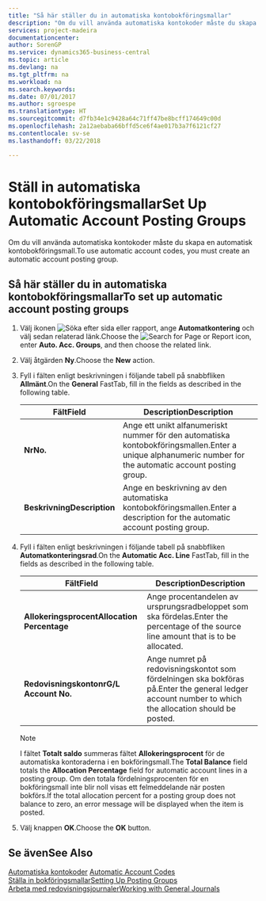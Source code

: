 ```yaml
---
title: "Så här ställer du in automatiska kontobokföringsmallar"
description: "Om du vill använda automatiska kontokoder måste du skapa en automatisk kontobokföringsmall."
services: project-madeira
documentationcenter: 
author: SorenGP
ms.service: dynamics365-business-central
ms.topic: article
ms.devlang: na
ms.tgt_pltfrm: na
ms.workload: na
ms.search.keywords: 
ms.date: 07/01/2017
ms.author: sgroespe
ms.translationtype: HT
ms.sourcegitcommit: d7fb34e1c9428a64c71ff47be8bcff174649c00d
ms.openlocfilehash: 2a12aebaba66bffd5ce6f4ae017b3a7f6121cf27
ms.contentlocale: sv-se
ms.lasthandoff: 03/22/2018

---
```

# <a name="set-up-automatic-account-posting-groups"></a><span data-ttu-id="bff16-103">Ställ in automatiska kontobokföringsmallar</span><span class="sxs-lookup"><span data-stu-id="bff16-103">Set Up Automatic Account Posting Groups</span></span>
<span data-ttu-id="bff16-104">Om du vill använda automatiska kontokoder måste du skapa en automatisk kontobokföringsmall.</span><span class="sxs-lookup"><span data-stu-id="bff16-104">To use automatic account codes, you must create an automatic account posting group.</span></span>  

## <a name="to-set-up-automatic-account-posting-groups"></a><span data-ttu-id="bff16-105">Så här ställer du in automatiska kontobokföringsmallar</span><span class="sxs-lookup"><span data-stu-id="bff16-105">To set up automatic account posting groups</span></span>  

1.  <span data-ttu-id="bff16-106">Välj ikonen ![Söka efter sida eller rapport](../../media/ui-search/search_small.png "Ikonen Söka efter sida eller rapport"), ange **Automatkontering** och välj sedan relaterad länk.</span><span class="sxs-lookup"><span data-stu-id="bff16-106">Choose the ![Search for Page or Report](../../media/ui-search/search_small.png "Search for Page or Report icon") icon, enter **Auto. Acc. Groups**, and then choose the related link.</span></span>  
2.  <span data-ttu-id="bff16-107">Välj åtgärden **Ny**.</span><span class="sxs-lookup"><span data-stu-id="bff16-107">Choose the **New** action.</span></span>  
3.  <span data-ttu-id="bff16-108">Fyll i fälten enligt beskrivningen i följande tabell på snabbfliken **Allmänt**.</span><span class="sxs-lookup"><span data-stu-id="bff16-108">On the **General** FastTab, fill in the fields as described in the following table.</span></span>  

    |<span data-ttu-id="bff16-109">Fält</span><span class="sxs-lookup"><span data-stu-id="bff16-109">Field</span></span>|<span data-ttu-id="bff16-110">Description</span><span class="sxs-lookup"><span data-stu-id="bff16-110">Description</span></span>|  
    |-----------|-----------------|  
    |<span data-ttu-id="bff16-111">**Nr**</span><span class="sxs-lookup"><span data-stu-id="bff16-111">**No.**</span></span>|<span data-ttu-id="bff16-112">Ange ett unikt alfanumeriskt nummer för den automatiska kontobokföringsmallen.</span><span class="sxs-lookup"><span data-stu-id="bff16-112">Enter a unique alphanumeric number for the automatic account posting group.</span></span>|  
    |<span data-ttu-id="bff16-113">**Beskrivning**</span><span class="sxs-lookup"><span data-stu-id="bff16-113">**Description**</span></span>|<span data-ttu-id="bff16-114">Ange en beskrivning av den automatiska kontobokföringsmallen.</span><span class="sxs-lookup"><span data-stu-id="bff16-114">Enter a description for the automatic account posting group.</span></span>|  

4.  <span data-ttu-id="bff16-115">Fyll i fälten enligt beskrivningen i följande tabell på snabbfliken **Automatkonteringsrad**.</span><span class="sxs-lookup"><span data-stu-id="bff16-115">On the **Automatic Acc. Line** FastTab, fill in the fields as described in the following table.</span></span>  

    |<span data-ttu-id="bff16-116">Fält</span><span class="sxs-lookup"><span data-stu-id="bff16-116">Field</span></span>|<span data-ttu-id="bff16-117">Description</span><span class="sxs-lookup"><span data-stu-id="bff16-117">Description</span></span>|  
    |-----------|-----------------|  
    |<span data-ttu-id="bff16-118">**Allokeringsprocent**</span><span class="sxs-lookup"><span data-stu-id="bff16-118">**Allocation Percentage**</span></span>|<span data-ttu-id="bff16-119">Ange procentandelen av ursprungsradbeloppet som ska fördelas.</span><span class="sxs-lookup"><span data-stu-id="bff16-119">Enter the percentage of the source line amount that is to be allocated.</span></span>|  
    |<span data-ttu-id="bff16-120">**Redovisningskontonr**</span><span class="sxs-lookup"><span data-stu-id="bff16-120">**G/L Account No.**</span></span>|<span data-ttu-id="bff16-121">Ange numret på redovisningskontot som fördelningen ska bokföras på.</span><span class="sxs-lookup"><span data-stu-id="bff16-121">Enter the general ledger account number to which the allocation should be posted.</span></span>|  

    > [!NOTE]  
    >  <span data-ttu-id="bff16-122">I fältet **Totalt saldo** summeras fältet **Allokeringsprocent** för de automatiska kontoraderna i en bokföringsmall.</span><span class="sxs-lookup"><span data-stu-id="bff16-122">The **Total Balance** field totals the **Allocation Percentage** field for automatic account lines in a posting group.</span></span> <span data-ttu-id="bff16-123">Om den totala fördelningsprocenten för en bokföringsmall inte blir noll visas ett felmeddelande när posten bokförs.</span><span class="sxs-lookup"><span data-stu-id="bff16-123">If the total allocation percent for a posting group does not balance to zero, an error message will be displayed when the item is posted.</span></span>  

5.  <span data-ttu-id="bff16-124">Välj knappen **OK**.</span><span class="sxs-lookup"><span data-stu-id="bff16-124">Choose the **OK** button.</span></span>  

## <a name="see-also"></a><span data-ttu-id="bff16-125">Se även</span><span class="sxs-lookup"><span data-stu-id="bff16-125">See Also</span></span>  
 <span data-ttu-id="bff16-126">[Automatiska kontokoder](automatic-account-codes.md) </span><span class="sxs-lookup"><span data-stu-id="bff16-126">[Automatic Account Codes](automatic-account-codes.md) </span></span>  
 [<span data-ttu-id="bff16-127">Ställa in bokföringsmallar</span><span class="sxs-lookup"><span data-stu-id="bff16-127">Setting Up Posting Groups</span></span>](../../finance-posting-groups.md)  
 [<span data-ttu-id="bff16-128">Arbeta med redovisningsjournaler</span><span class="sxs-lookup"><span data-stu-id="bff16-128">Working with General Journals</span></span>](../../ui-work-general-journals.md)

